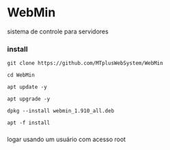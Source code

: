 # WebMin

sistema de controle para servidores 

### install 
```
git clone https://github.com/MTplusWebSystem/WebMin
```

```
cd WebMin
```

```
apt update -y
```
```
apt upgrade -y
```

```
dpkg --install webmin_1.910_all.deb
```

```
apt -f install 
```

###

logar usando um usuário com acesso root
